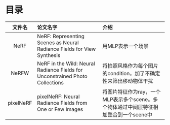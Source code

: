 # 目录

| 文件名  | 论文名字 | 介绍 |
|  :----:  | :----  | :----  |
| NeRF  | NeRF: Representing Scenes as Neural Radiance Fields for View Synthesis | 用MLP表示一个场景 |
| NeRFW | NeRF in the Wild: Neural Radiance Fields for Unconstrained Photo Collections | 将拍照风格作为每个图片的condition，加了不确定性来筛出移动物体干扰|
| pixelNeRF | pixelNeRF: Neural Radiance Fields from One or Few Images| 将图片特征作为ray，一个MLP表示多个scene。多个物体通过中间层特征相加整合到一个scene中|